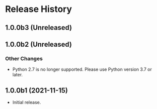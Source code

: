 # Release History

## 1.0.0b3 (Unreleased)

## 1.0.0b2 (Unreleased)

### Other Changes

- Python 2.7 is no longer supported. Please use Python version 3.7 or later.

## 1.0.0b1 (2021-11-15)

- Initial release.
